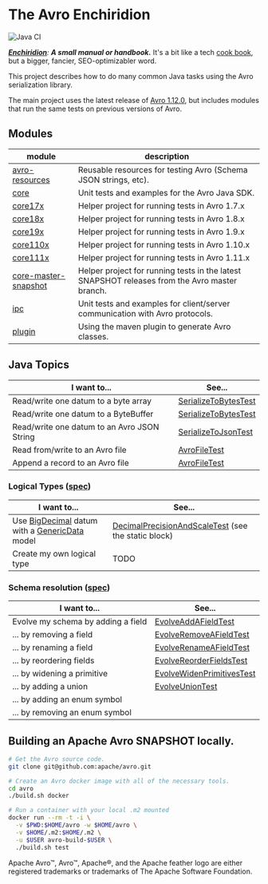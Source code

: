The Avro Enchiridion
==============================================================================

![Java CI](https://github.com/RyanSkraba/avro-enchiridion/workflows/Java%20CI/badge.svg)

_[**Enchiridion**](https://en.wikipedia.org/wiki/Enchiridion): **A small manual or handbook.**_  It's a bit like a tech [cook book](https://www.oreilly.com/search/?query=cookbook), but a bigger, fancier, SEO-optimizabler word.

<!-- 2020/05/25: 920 O'Reilly results
     2020/06/05: 4758 O'Reilly results (but changed the search URL)
     2020/07/30: 5043 O'Reilly results
     2022/01/25: 5164 O'Reilly results -->

This project describes how to do many common Java tasks using the Avro serialization library.

The main project uses the latest release of [Avro 1.12.0](https://mvnrepository.com/artifact/org.apache.avro/avro/1.12.0), but includes modules that run the same tests on previous versions of Avro.

Modules
------------------------------------------------------------------------------

| module                                                 | description                                                                                   |
|--------------------------------------------------------|-----------------------------------------------------------------------------------------------|
| [avro-resources](avro-resources/readme.md)             | Reusable resources for testing Avro (Schema JSON strings, etc).                               |
| [core](core/readme.md)                                 | Unit tests and examples for the Avro Java SDK.                                                |
| [core17x](core17x/readme.md)                           | Helper project for running tests in Avro 1.7.x                                                |
| [core18x](core18x/readme.md)                           | Helper project for running tests in Avro 1.8.x                                                |
| [core19x](core19x/readme.md)                           | Helper project for running tests in Avro 1.9.x                                                |
| [core110x](core110x/readme.md)                         | Helper project for running tests in Avro 1.10.x                                               |
| [core111x](core111x/readme.md)                         | Helper project for running tests in Avro 1.11.x                                               |
| [core-master-snapshot](core-master-snapshot/readme.md) | Helper project for running tests in the latest SNAPSHOT releases from the Avro master branch. |
| [ipc](ipc/readme.md)                                   | Unit tests and examples for client/server communication with Avro protocols.                  |
| [plugin](plugin/readme.md)                             | Using the maven plugin to generate Avro classes.                                              |

Java Topics
------------------------------------------------------------------------------

| I want to...                                | See...                 |
|---------------------------------------------|------------------------|
| Read/write one datum to a byte array        | [SerializeToBytesTest] |
| Read/write one datum to a ByteBuffer        | [SerializeToBytesTest] |
| Read/write one datum to an Avro JSON String | [SerializeToJsonTest]  |
| Read from/write to an Avro file             | [AvroFileTest]         |
| Append a record to an Avro file             | [AvroFileTest]         |

[SerializeToBytesTest]: core/src/test/java/com/skraba/avro/enchiridion/core/SerializeToBytesTest.java
[SerializeToJsonTest]: core/src/test/java/com/skraba/avro/enchiridion/core/SerializeToJsonTest.java
[AvroFileTest]: core/src/test/java/com/skraba/avro/enchiridion/core/file/AvroFileTest.java

### Logical Types ([spec][AvroSpecLogicalType])

| I want to...                                                               | See...                                                |
|----------------------------------------------------------------------------|-------------------------------------------------------|
| Use [BigDecimal][BigDecimal] datum with a [GenericData][GenericData] model | [DecimalPrecisionAndScaleTest] (see the static block) |
| Create my own logical type                                                 | TODO                                                  |

[AvroSpecLogicalType]: https://avro.apache.org/docs/current/spec.html#Logical+Types
[BigDecimal]: https://docs.oracle.com/en/java/javase/11/docs/api/java.base/java/math/BigDecimal.html
[GenericData]: https://avro.apache.org/docs/current/api/java/org/apache/avro/generic/GenericData.html
[DecimalPrecisionAndScaleTest]: core/src/test/java/com/skraba/avro/enchiridion/core/logical/DecimalPrecisionAndScaleTest.java

### Schema resolution ([spec][AvroSpecSchemaResolution])

| I want to...                       | See...                      |
|------------------------------------|-----------------------------|
| Evolve my schema by adding a field | [EvolveAddAFieldTest]       |
| ... by removing a field            | [EvolveRemoveAFieldTest]    |
| ... by renaming a field            | [EvolveRenameAFieldTest]    |
| ... by reordering fields           | [EvolveReorderFieldsTest]   |
| ... by widening a primitive        | [EvolveWidenPrimitivesTest] |
| ... by adding a union              | [EvolveUnionTest]           |
| ... by adding an enum symbol       |                             |
| ... by removing an enum symbol     |                             |

[AvroSpecSchemaResolution]: https://avro.apache.org/docs/current/spec.html#Schema+Resolution
[EvolveAddAFieldTest]: core/src/test/java/com/skraba/avro/enchiridion/core/evolution/EvolveAddAFieldTest.java
[EvolveRemoveAFieldTest]: core/src/test/java/com/skraba/avro/enchiridion/core/evolution/EvolveRemoveAFieldTest.java
[EvolveRenameAFieldTest]: core/src/test/java/com/skraba/avro/enchiridion/core/evolution/EvolveRenameAFieldTest.java
[EvolveReorderFieldsTest]: core/src/test/java/com/skraba/avro/enchiridion/core/evolution/EvolveReorderFieldsTest.java
[EvolveWidenPrimitivesTest]: core/src/test/java/com/skraba/avro/enchiridion/core/evolution/EvolveWidenPrimitivesTest.java
[EvolveUnionTest]: core/src/test/java/com/skraba/avro/enchiridion/core/evolution/EvolveUnionTest.java

Building an Apache Avro SNAPSHOT locally.
------------------------------------------------------------------------------

```bash
# Get the Avro source code.
git clone git@github.com:apache/avro.git

# Create an Avro docker image with all of the necessary tools. 
cd avro
./build.sh docker

# Run a container with your local .m2 mounted
docker run --rm -t -i \
  -v $PWD:$HOME/avro -w $HOME/avro \
  -v $HOME/.m2:$HOME/.m2 \
  -u $USER avro-build-$USER \
  ./build.sh test
```

Apache Avro™, Avro™, Apache®, and the Apache feather logo are either registered trademarks or trademarks of The Apache Software Foundation.
